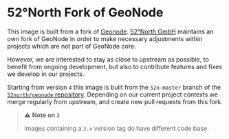 # 52°North Fork of GeoNode

This image is built from a fork of [Geonode](https://github.com/geonode/geonode).
[52°North GmbH](https://52north.org) maintains an own fork of GeoNode in order to make necessary adjustments within projects which are not part of GeoNode core.

However, we are interested to stay as close to upstream as possible, to benefit from ongoing development, but also to contribute features and fixes we develop in our projects.

Starting from version `4` this image is built from the `52n-master` branch of the [`52north/geonode` repository](https://github.com/52North/geonode/tree/52n-master).
Depending on our current project contexts we merge regularly from upstream, and create new pull requests from this fork.

> :warning: **Note on `3`**
>
> Images containing a `3.x` version tag do have different code base.
